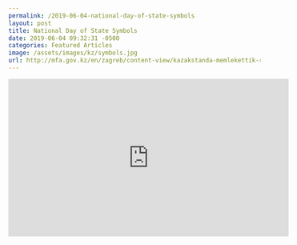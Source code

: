 ```yaml
---
permalink: /2019-06-04-national-day-of-state-symbols
layout: post
title: National Day of State Symbols
date: 2019-06-04 09:32:31 -0500
categories: Featured Articles
image: /assets/images/kz/symbols.jpg
url: http://mfa.gov.kz/en/zagreb/content-view/kazakstanda-memlekettik-rmizder-kni-tojlanuda-3
---
```



<iframe width="560" height="315" src="https://www.youtube.com/embed/wdA1OzyWhPw" frameborder="0" allow="accelerometer; autoplay; encrypted-media; gyroscope; picture-in-picture" allowfullscreen></iframe>
